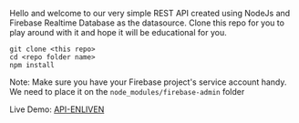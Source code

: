 Hello and welcome to our very simple REST API created using NodeJs and Firebase Realtime Database as the datasource. Clone this repo for you to play around with it and hope it will be educational for you.

```
git clone <this repo>
cd <repo folder name>
npm install
```

Note: Make sure you have your Firebase project's service account handy. We need to place it on the <code>node_modules/firebase-admin</code> folder

Live Demo: <a href="http://api-enliven.herokuapp.com" target="_blank">API-ENLIVEN</a>
